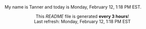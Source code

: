 My name is Tanner and today is Monday, February 12, 1:18 PM EST.

<p align="center">This <i>README</i> file is generated <b>every 3 hours</b>!</br>Last refresh: Monday, February 12, 1:18 PM EST<br /></p>
